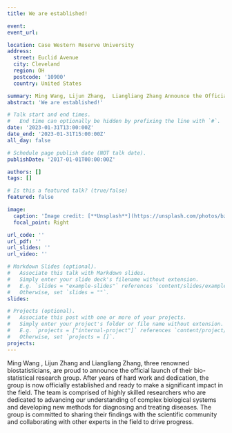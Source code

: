 ```yaml
---
title: We are established!

event: 
event_url: 

location: Case Western Reserve University
address:
  street: Euclid Avenue
  city: Cleveland
  region: OH
  postcode: '10900'
  country: United States

summary: Ming Wang, Lijun Zhang,  Liangliang Zhang Announce the Official Launch of Their Biostatistical Research Group
abstract: 'We are established!'

# Talk start and end times.
#   End time can optionally be hidden by prefixing the line with `#`.
date: '2023-01-31T13:00:00Z'
date_end: '2023-01-31T15:00:00Z'
all_day: false

# Schedule page publish date (NOT talk date).
publishDate: '2017-01-01T00:00:00Z'

authors: []
tags: []

# Is this a featured talk? (true/false)
featured: false

image:
  caption: 'Image credit: [**Unsplash**](https://unsplash.com/photos/bzdhc5b3Bxs)'
  focal_point: Right

url_code: ''
url_pdf: ''
url_slides: ''
url_video: ''

# Markdown Slides (optional).
#   Associate this talk with Markdown slides.
#   Simply enter your slide deck's filename without extension.
#   E.g. `slides = "example-slides"` references `content/slides/example-slides.md`.
#   Otherwise, set `slides = ""`.
slides:

# Projects (optional).
#   Associate this post with one or more of your projects.
#   Simply enter your project's folder or file name without extension.
#   E.g. `projects = ["internal-project"]` references `content/project/deep-learning/index.md`.
#   Otherwise, set `projects = []`.
projects:
---
```


Ming Wang , Lijun Zhang and Liangliang Zhang, three renowned biostatisticians, are proud to announce the official launch of their bio-statistical research group. After years of hard work and dedication, the group is now officially established and ready to make a significant impact in the field. The team is comprised of highly skilled researchers who are dedicated to advancing our understanding of complex biological systems and developing new methods for diagnosing and treating diseases. The group is committed to sharing their findings with the scientific community and collaborating with other experts in the field to drive progress.
